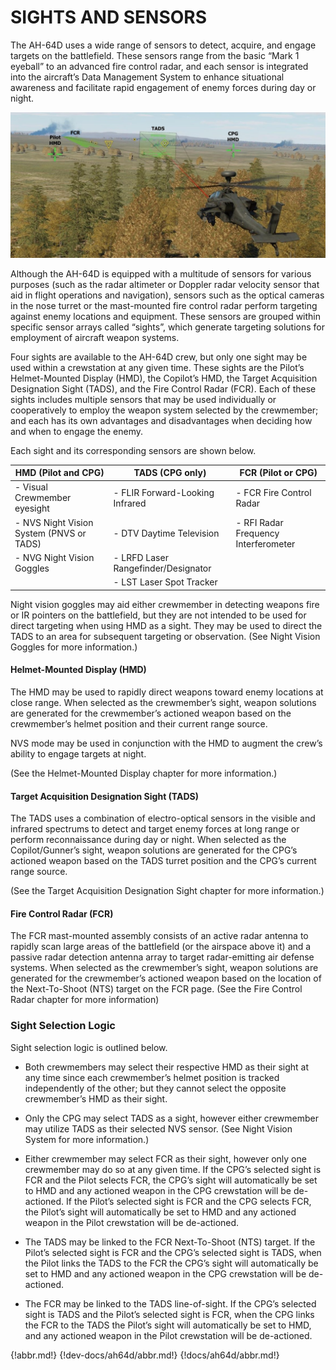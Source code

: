 # SIGHTS AND SENSORS

The AH-64D uses a wide range of sensors to detect, acquire, and engage targets on the battlefield. These sensors
range from the basic “Mark 1 eyeball” to an advanced fire control radar, and each sensor is integrated into the
aircraft’s Data Management System to enhance situational awareness and facilitate rapid engagement of enemy
forces during day or night.

![AH-64D Sights and Sensors](img/img-284-1-screen.jpg)


Although the AH-64D is equipped with a multitude of sensors for various purposes (such as the radar altimeter
or Doppler radar velocity sensor that aid in flight operations and navigation), sensors such as the optical cameras
in the nose turret or the mast-mounted fire control radar perform targeting against enemy locations and
equipment. These sensors are grouped within specific sensor arrays called “sights”, which generate targeting
solutions for employment of aircraft weapon systems.

Four sights are available to the AH-64D crew, but only one sight may be used within a crewstation at any given
time. These sights are the Pilot’s Helmet-Mounted Display (HMD), the Copilot’s HMD, the Target Acquisition
Designation Sight (TADS), and the Fire Control Radar (FCR). Each of these sights includes multiple sensors that
may be used individually or cooperatively to employ the weapon system selected by the crewmember; and each
has its own advantages and disadvantages when deciding how and when to engage the enemy.

Each sight and its corresponding sensors are shown below.

HMD (Pilot and CPG)                 | TADS (CPG only)                          | FCR (Pilot or CPG)
------------------------------------|------------------------------------------|----------------------
- Visual Crewmember eyesight             | - FLIR Forward-Looking Infrared          |  -   FCR Fire Control Radar
- NVS Night Vision System (PNVS or TADS) | - DTV Daytime Television                 |  -   RFI Radar Frequency Interferometer
- NVG Night Vision Goggles               | - LRFD Laser Rangefinder/Designator      |
                                         | - LST Laser Spot Tracker                 |

Night vision goggles may aid either crewmember in detecting weapons fire or IR pointers on the battlefield,
but they are not intended to be used for direct targeting when using HMD as a sight. They may be used to direct
the TADS to an area for subsequent targeting or observation. (See Night Vision Goggles for more information.)

#### Helmet-Mounted Display (HMD)

The HMD may be used to rapidly direct weapons toward enemy locations at close range. When selected as the
crewmember’s sight, weapon solutions are generated for the crewmember’s actioned weapon based on the
crewmember’s helmet position and their current range source.

NVS mode may be used in conjunction with the HMD to augment the crew’s ability to engage targets at night.

(See the Helmet-Mounted Display chapter for more information.)



#### Target Acquisition Designation Sight (TADS)

The TADS uses a combination of electro-optical sensors in the visible and infrared spectrums to detect and
target enemy forces at long range or perform reconnaissance during day or night. When selected as the
Copilot/Gunner’s sight, weapon solutions are generated for the CPG’s actioned weapon based on the TADS turret
position and the CPG’s current range source.

(See the Target Acquisition Designation Sight chapter for more information.)



#### Fire Control Radar (FCR)

The FCR mast-mounted assembly consists of an active radar antenna to rapidly scan large areas of the battlefield
(or the airspace above it) and a passive radar detection antenna array to target radar-emitting air defense
systems. When selected as the crewmember’s sight, weapon solutions are generated for the crewmember’s
actioned weapon based on the location of the Next-To-Shoot (NTS) target on the FCR page.
(See the Fire Control Radar chapter for more information)



### Sight Selection Logic

Sight selection logic is outlined below.

- Both crewmembers may select their respective HMD as their sight at any time since each crewmember’s
     helmet position is tracked independently of the other; but they cannot select the opposite crewmember’s
     HMD as their sight.

- Only the CPG may select TADS as a sight, however either crewmember may utilize TADS as their selected
     NVS sensor. (See Night Vision System for more information.)

- Either crewmember may select FCR as their sight, however only one crewmember may do so at any given
     time. If the CPG’s selected sight is FCR and the Pilot selects FCR, the CPG’s sight will automatically be set
 to HMD and any actioned weapon in the CPG crewstation will be de-actioned. If the Pilot’s selected sight is
 FCR and the CPG selects FCR, the Pilot’s sight will automatically be set to HMD and any actioned weapon in
 the Pilot crewstation will be de-actioned.

- The TADS may be linked to the FCR Next-To-Shoot (NTS) target. If the Pilot’s selected sight is FCR and the
 CPG’s selected sight is TADS, when the Pilot links the TADS to the FCR the CPG’s sight will automatically be
 set to HMD and any actioned weapon in the CPG crewstation will be de-actioned.

- The FCR may be linked to the TADS line-of-sight. If the CPG’s selected sight is TADS and the Pilot’s selected
 sight is FCR, when the CPG links the FCR to the TADS the Pilot’s sight will automatically be set to HMD, and
 any actioned weapon in the Pilot crewstation will be de-actioned.

{!abbr.md!}
{!dev-docs/ah64d/abbr.md!}
{!docs/ah64d/abbr.md!}
